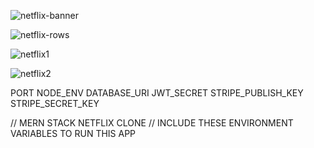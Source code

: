 ![netflix-banner](https://user-images.githubusercontent.com/95017810/166131039-83edceed-e78b-4ed2-95ec-c4fc13d280a7.png)
















![netflix-rows](https://user-images.githubusercontent.com/95017810/166131027-59dee702-66e3-494a-b1d4-418a315bdd5a.png)















![netflix1](https://user-images.githubusercontent.com/95017810/166131005-34521505-777c-437f-94bd-454e02099933.png)


















![netflix2](https://user-images.githubusercontent.com/95017810/166131004-a5c41e1b-8750-4b7a-873d-a58189509bf5.png)














PORT
NODE_ENV
DATABASE_URI
JWT_SECRET
STRIPE_PUBLISH_KEY
STRIPE_SECRET_KEY

// MERN STACK NETFLIX CLONE
// INCLUDE THESE ENVIRONMENT VARIABLES TO RUN THIS APP 
